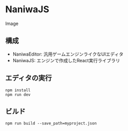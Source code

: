 # NaniwaJS

Image

## 構成
- NaniwaEditor: 汎用ゲームエンジンライクなUIエディタ
- NaniwaJS: エンジンで作成したReact実行ライブラリ

## エディタの実行
```
npm install
npm run dev
```

## ビルド
```
npm run build --save_path=myproject.json
```